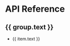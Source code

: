 # API Reference

<script setup>
import { useSidebar } from 'vitepress/theme'

const { sidebarGroups } = useSidebar()
</script>

<div v-for="group in sidebarGroups" :key=group.text>
  <h2>{{ group.text }}</h2>

  <ul v-for="item in group.items" :key="item.text">
    <li>
      <a :href="`/api/${group.text.toLowerCase()}/${item.text}`">{{ item.text }}</a>
    </li>
  </ul>
</div>
